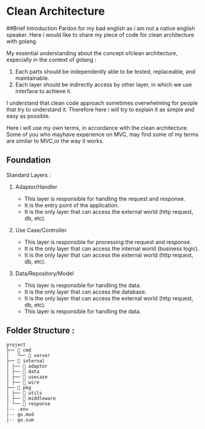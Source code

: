 # Clean Architecture

##Brief Introduction
Pardon for my bad english as i am not a native english speaker.
Here i would like to share my piece of code for clean architecture with golang.

My essential understanding about the concept ofclean architecture, especially in the context of golang : 
1. Each parts should be independently able to be tested, replaceable, and maintainable.
2. Each layer should be indirectly access by other layer, in which we use interface to achieve it.

I understand that clean code approach sometimes overwhelming for people that try to understand it.
Therefore here i will try to explain it as simple and easy as possible.

Here i will use my own terms, in accordance with the clean architecture. Some of you who mayhave experience on MVC, 
may find some of my terms are similar to MVC,or the way it works.



## Foundation 
Standard Layers :
1. Adaptor/Handler
    - This layer is responsible for handling the request and response.
    - It is the entry point of the application.
    - It is the only layer that can access the external world (http request, db, etc).

2. Use Case/Controller
    - This layer is responsible for processing the request and response.
    - It is the only layer that can access the internal world (business logic).
    - It is the only layer that can access the external world (http request, db, etc).

3. Data/Repository/Model
    - This layer is responsible for handling the data.
    - It is the only layer that can access the database.
    - It is the only layer that can access the external world (http request, db, etc).
    - This layer is responsible for handling the data.

## Folder Structure : 
```
project
├── 📂 cmd
│   └── 📂 server
├── 📂 internal
│ ├── 📂 adaptor
│ ├── 📂 data
│ ├── 📂 usecase
│ ├── 📂 wire
├── 📂 pkg
│ ├── 📂 utils
│ ├── 📂 middleware
│ └── 📂 response
|-- .env
|-- go.mod
|-- go.sum
```